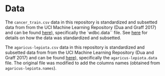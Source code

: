 # Data

The `cancer_train.csv` data in this repository is standardized and subsetted data from from the UCI Machine
Learning Repository (Dua and Graff 2017) and can be found
[here](https://archive.ics.uci.edu/dataset/17/breast+cancer+wisconsin+original)),
specifically the `wdbc.data`` file. See [here](https://github.com/ttimbers/breast_cancer_predictor_py) for details on how the data was standardized and subsetted.

The `agaricus-lepiota.csv` data in this repository is standardized and subsetted data from from the UCI Machine
Learning Repository (Dua and Graff 2017) and can be found
[here](http://archive.ics.uci.edu/dataset/73/mushroom)),
specifically the `agaricus-lepiota.data` file. The original file was modified to add the columns names
(obtained from `agaricus-lepiota.names`).
 